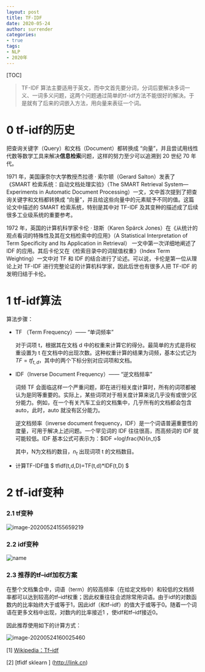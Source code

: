 ```yaml
---
layout: post
title: TF-IDF  
date: 2020-05-24
author: surrender
categories: 
- true
tags:
- NLP
- 2020年
---
```


[TOC]

> TF-IDF 算法主要适用于英文，而中文首先要分词，分词后要解决多词一义、一词多义问题，这两个问题通过简单的tf-idf方法不能很好的解决。于是就有了后来的词嵌入方法，用向量来表征一个词。

# 0 tf-idf的历史

 把查询关键字（Query）和文档（Document）都转换成 “向量”，并且尝试用线性代数等数学工具来解决**信息检索**问题，这样的努力至少可以追溯到 20 世纪 70 年代。

1971 年，美国康奈尔大学教授杰拉德 · 索尔顿（Gerard Salton）发表了《SMART 检索系统：自动文档处理实验》（The SMART Retrieval System—Experiments in Automatic Document Processing）一文，文中首次提到了把查询关键字和文档都转换成 “向量”，并且给这些向量中的元素赋予不同的值。这篇论文中描述的 SMART 检索系统，特别是其中对 TF-IDF 及其变种的描述成了后续很多工业级系统的重要参考。

1972 年，英国的计算机科学家卡伦 · 琼斯（Karen Spärck Jones）在《从统计的观点看词的特殊性及其在文档检索中的应用》（A Statistical Interpretation of Term Specificity and Its Application in Retrieval） 一文中第一次详细地阐述了 IDF 的应用。其后卡伦又在《检索目录中的词赋值权重》（Index Term Weighting）一文中对 TF 和 IDF 的结合进行了论述。可以说，卡伦是第一位从理论上对 TF-IDF 进行完整论证的计算机科学家，因此后世也有很多人把 TF-IDF 的发明归结于卡伦。

# 1 tf-idf算法

算法步骤：

- TF （Term Frequency）—— “单词频率”

   对于词项 t，根据其在文档 d 中的权重来计算它的得分。最简单的方式是将权重设置为 t 在文档中的出现次数。这种权重计算的结果为词频，基本公式记为 $TF={tf}_{t,d}$，其中的两个下标分别对应词项和文档。

- IDF（Inverse Document Frequency）—— “逆文档频率”

   词频 TF 会面临这样一个严重问题，即在进行相关度计算时，所有的词项都被认为是同等重要的。实际上，某些词项对于相关度计算来说几乎没有或很少区分能力。例如，在一个有关汽车工业的文档集中，几乎所有的文档都会包含 auto，此时，auto 就没有区分能力。

   

   逆文档频率（inverse document frequency，IDF）是一个词语普遍重要性的度量，可用于解决上述问题。一个罕见词的 IDF 往往很高，而高频词的 IDF 就可能较低。IDF 基本公式可表示为：$IDF =log\frac{N}{n_t}$

   其中，N为文档的数目，${n}_{t}$ 出现词项 t 的文档数目。

- 计算TF-IDF值
   $ tfidf(t,d,D)=TF(t,d)*IDF(t,D) $

# 2 tf-idf变种

### 2.1 tf变种

![image-20200524155659219](/img/postPic/image-20200524155659219.png)

### 2.2 idf变种

![name](/img/postPic/image-20200524155802600-1596953546762.png)

### 2.3 推荐的tf–idf加权方案

在整个文档集合中，词语（term）的较高频率（在给定文档中）和较低的文档频率都可以达到较高的tf–idf权重；因此权重往往会滤除常用词语。由于idf的对数函数内的比率始终大于或等于1，因此idf（和tf–idf）的值大于或等于0。随着一个词语在更多文档中出现，对数内的比率接近1 ，使idf和tf–idf接近0。

因此推荐使用如下的计算方式：

![image-20200524160025460](/img/postPic/image-20200524160025460.png)



[1] [Wikipedia：Tf–idf](https://en.wikipedia.org/wiki/Tf–idf)

[2] [tfidf sklearn ] (http://link.cn)
